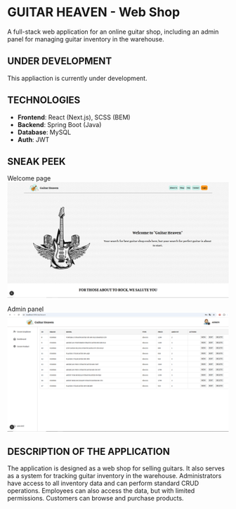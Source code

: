 # GUITAR HEAVEN - Web Shop

A full-stack web application for an online guitar shop, including an admin panel for managing guitar inventory in the warehouse.

## UNDER DEVELOPMENT

This appliaction is currently under development.

## TECHNOLOGIES

- **Frontend**: React (Next.js), SCSS (BEM)
- **Backend**: Spring Boot (Java)
- **Database**: MySQL
- **Auth**: JWT

## SNEAK PEEK
Welcome page
![Guitar Web Shop](./frontend/public/screenshot.png)

Admin panel
![Guitar Web Shop](./frontend/public/screenshot2.png)

## DESCRIPTION OF THE APPLICATION

The application is designed as a web shop for selling guitars. It also serves as a system for tracking guitar inventory in the warehouse. Administrators have access to all inventory data and can perform standard CRUD operations. Employees can also access the data, but with limited permissions. Customers can browse and purchase products.
